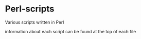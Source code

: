 # Perl-scripts
Various scripts written in Perl

information about each script can be found at the top of each file
